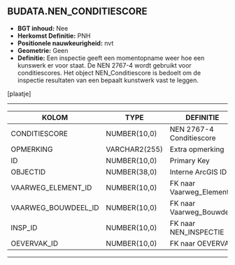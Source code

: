 ﻿## BUDATA.NEN_CONDITIESCORE


* __BGT inhoud:__ Nee
* __Herkomst Definitie:__ PNH
* __Positionele nauwkeurigheid:__ nvt
* __Geometrie:__ Geen
* __Definitie:__ Een inspectie geeft een momentopname weer hoe een kunswerk er voor staat. De NEN 2767-4 wordt gebruikt voor conditiescores. Het object NEN_Conditiescore is bedoelt om de inspectie resultaten van een bepaalt kunstwerk vast te leggen.

[plaatje]

***

|KOLOM                           	|TYPE          	|DEFINITIE|
|------                          	|----          	|-----    |
|CONDITIESCORE                   	|NUMBER(10,0)  	|NEN 2767-4 Conditiescore|
|OPMERKING                       	|VARCHAR2(255) 	|Extra opmerking|
|ID                              	|NUMBER(10,0)  	|Primary Key|
|OBJECTID                        	|NUMBER(38,0)  	|Interne ArcGIS ID|
|VAARWEG_ELEMENT_ID              	|NUMBER(10,0)  	|FK naar Vaarweg_Element|
|VAARWEG_BOUWDEEL_ID             	|NUMBER(10,0)  	|FK naar Vaarweg_Bouwdeel|
|INSP_ID                         	|NUMBER(10,0)  	|FK naar NEN_INSPECTIE|
|OEVERVAK_ID                     	|NUMBER(10,0)  	|FK naar OEVERVAK|

***

